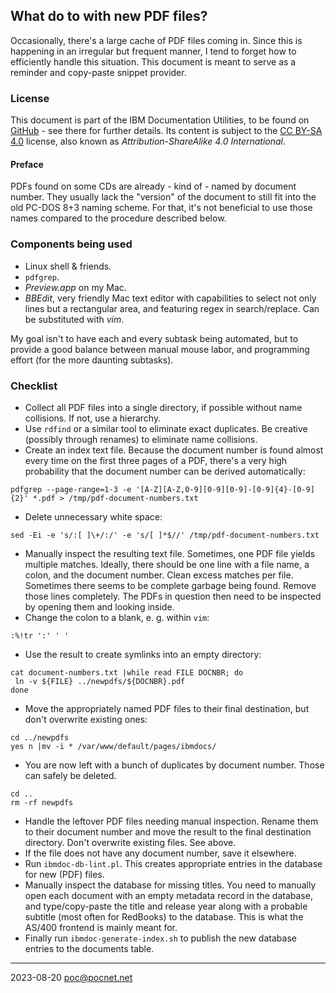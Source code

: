 ## What do to with new PDF files?
Occasionally, there's a large cache of PDF files coming in. Since this is happening in an irregular but frequent manner, I tend to forget how to efficiently handle this situation. This document is meant to serve as a reminder and copy-paste snippet provider.

### License
This document is part of the IBM Documentation Utilities, to be found on [GitHub](https://github.com/PoC-dev/ibmdocs-tools) - see there for further details. Its content is subject to the [CC BY-SA 4.0](https://creativecommons.org/licenses/by-sa/4.0/) license, also known as *Attribution-ShareAlike 4.0 International*.

#### Preface
PDFs found on some CDs are already - kind of - named by document number. They usually lack the "version" of the document to still fit into the old PC-DOS 8+3 naming scheme. For that, it's not beneficial to use those names compared to the procedure described below.

### Components being used
- Linux shell & friends.
- `pdfgrep`.
- *Preview.app* on my Mac.
- *BBEdit*, very friendly Mac text editor with capabilities to select not only lines but a rectangular area, and featuring regex in search/replace. Can be substituted with *vim*.

My goal isn't to have each and every subtask being automated, but to provide a good balance between manual mouse labor, and programming effort (for the more daunting subtasks).

### Checklist
- Collect all PDF files into a single directory, if possible without name collisions. If not, use a hierarchy.
- Use `rdfind` or a similar tool to eliminate exact duplicates. Be creative (possibly through renames) to eliminate name collisions.
- Create an index text file. Because the document number is found almost every time on the first three pages of a PDF, there's a very high probability that the document number can be derived automatically:
```
pdfgrep --page-range=1-3 -e '[A-Z][A-Z,0-9][0-9][0-9]-[0-9]{4}-[0-9]{2}' *.pdf > /tmp/pdf-document-numbers.txt
```
- Delete unnecessary white space:
```
sed -Ei -e 's/:[ ]\+/:/' -e 's/[ ]*$//' /tmp/pdf-document-numbers.txt
```
- Manually inspect the resulting text file. Sometimes, one PDF file yields multiple matches. Ideally, there should be one line with a file name, a colon, and the document number. Clean excess matches per file. Sometimes there seems to be complete garbage being found. Remove those lines completely. The PDFs in question then need to be inspected by opening them and looking inside.
- Change the colon to a blank, e. g. within `vim`:
```
:%!tr ':' ' '
```
- Use the result to create symlinks into an empty directory:
```
cat document-numbers.txt |while read FILE DOCNBR; do
 ln -v ${FILE} ../newpdfs/${DOCNBR}.pdf
done
```
- Move the appropriately named PDF files to their final destination, but don't overwrite existing ones:
```
cd ../newpdfs
yes n |mv -i * /var/www/default/pages/ibmdocs/
```
- You are now left with a bunch of duplicates by document number. Those can safely be deleted.
```
cd ..
rm -rf newpdfs
```
- Handle the leftover PDF files needing manual inspection. Rename them to their document number and move the result to the final destination directory. Don't overwrite existing files. See above.
- If the file does not have any document number, save it elsewhere.
- Run `ibmdoc-db-lint.pl`. This creates appropriate entries in the database for new (PDF) files.
- Manually inspect the database for missing titles. You need to manually open each document with an empty metadata record in the database, and type/copy-paste the title and release year along with a probable subtitle (most often for RedBooks) to the database. This is what the AS/400 frontend is mainly meant for.
- Finally run `ibmdoc-generate-index.sh` to publish the new database entries to the documents table.

----
2023-08-20 poc@pocnet.net
